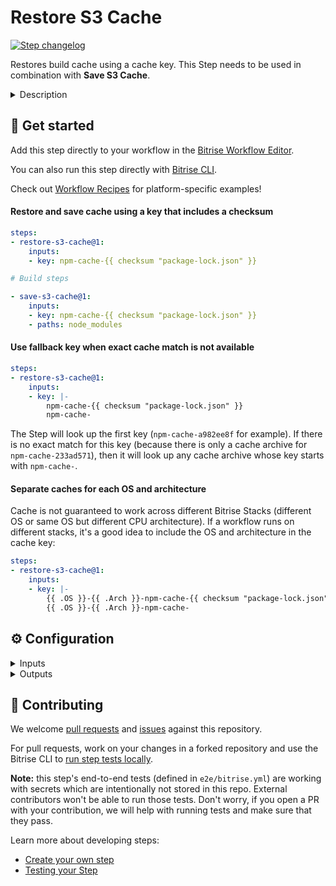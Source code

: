 # Restore S3 Cache

[![Step changelog](https://shields.io/github/v/release/bitrise-steplib/bitrise-step-restore-s3-cache?include_prereleases&label=changelog&color=blueviolet)](https://github.com/bitrise-steplib/bitrise-step-restore-s3-cache/releases)

Restores build cache using a cache key. This Step needs to be used in combination with **Save S3 Cache**.

<details>
<summary>Description</summary>

Restores build cache using a cache key. This Step needs to be used in combination with **Save S3 Cache**.

#### About key-based caching

Key-based caching is a concept where cache archives are saved and restored using a unique cache key. One Bitrise project can have multiple cache archives stored simultaneously, and the **Restore S3 Cache Step** downloads a cache archive associated with the key provided as a Step input.

Caches can become outdated across builds when something changes in the project (for example, a dependency gets upgraded to a new version). In this case, a new (unique) cache key is needed to save the new cache contents. This is possible if the cache key is dynamic and changes based on the project state (for example, a checksum of the dependency lockfile is part of the cache key). If you use the same dynamic cache key when restoring the cache, the Step will download the most relevant cache archive available.

Key-based caching is platform-agnostic and can be used to cache anything by carefully selecting the cache key and the files/folders to include in the cache.

#### Templates

The Step requires a string key to use when downloading a cache archive. In order to always download the most relevant cache archive for each build, the cache key input can contain template elements. The Step evaluates the key template at runtime and the final key value can change based on the build environment or files in the repo.

The following variables are supported in cache keys input:

- `cache-key-{{ .Branch }}`: Current git branch the build runs on
- `cache-key-{{ .CommitHash }}`: SHA-256 hash of the git commit the build runs on
- `cache-key-{{ .Workflow }}`: Current Bitrise workflow name (eg. `primary`)
- `{{ .Arch }}-cache-key`: Current CPU architecture (`amd64` or `arm64`)
- `{{ .OS }}-cache-key`: Current operating system (`linux` or `darwin`)

Functions available in a template:

`checksum`: This function takes one or more file paths and computes the SHA256 [checksum](https://en.wikipedia.org/wiki/Checksum) of the file contents. This is useful for creating unique cache keys based on files that describe content to cache.

Examples of using `checksum`:
- `cache-key-{{ checksum "package-lock.json" }}`
- `cache-key-{{ checksum "**/Package.resolved" }}`
- `cache-key-{{ checksum "**/*.gradle*" "gradle.properties" }}`

`getenv`: This function returns the value of an environment variable or an empty string if the variable is not defined.

Examples of `getenv`:
- `cache-key-{{ getenv "PR" }}`
- `cache-key-{{ getenv "BITRISEIO_PIPELINE_ID" }}`

#### Key matching and fallback keys

The most straightforward use case is that a cache archive is downloaded and restored if the provided key matches a cache archive uploaded previously using the Save Cache Step. Stored cache archives are scoped to the Bitrise project. Builds can restore caches saved by any previous Workflow run on any Bitrise Stack.

It's possible to define more than one key in the cache keys input. You can specify additional keys by listing one key per line. The list is in priority order, so the Step will first try to find a match for the first key you provided, and if there is no cache stored for the key, it will move on to find a match for the second key (and so on).

In addition to listing multiple keys, each key can be a prefix of a saved cache key and still get a matching cache archive. For example, the key `my-cache-` can match an existing archive saved with the key `my-cache-a6a102ff`.

We recommend configuring the keys in a way that the first key is an exact match to a checksum key, and to use a more generic prefix key as a fallback:

```
inputs:
  key: |
    npm-cache-{{ checksum "package-lock.json" }}
    npm-cache-
```

#### Related steps

[Save cache](https://github.com/bitrise-steplib/bitrise-step-save-cache/)

</details>

## 🧩 Get started

Add this step directly to your workflow in the [Bitrise Workflow Editor](https://devcenter.bitrise.io/steps-and-workflows/steps-and-workflows-index/).

You can also run this step directly with [Bitrise CLI](https://github.com/bitrise-io/bitrise).


Check out [Workflow Recipes](https://github.com/bitrise-io/workflow-recipes#-key-based-caching-beta) for platform-specific examples!

#### Restore and save cache using a key that includes a checksum

```yaml
steps:
- restore-s3-cache@1:
    inputs:
    - key: npm-cache-{{ checksum "package-lock.json" }}

# Build steps

- save-s3-cache@1:
    inputs:
    - key: npm-cache-{{ checksum "package-lock.json" }}
    - paths: node_modules
```

#### Use fallback key when exact cache match is not available

```yaml
steps:
- restore-s3-cache@1:
    inputs:
    - key: |-
        npm-cache-{{ checksum "package-lock.json" }}
        npm-cache-
```

The Step will look up the first key (`npm-cache-a982ee8f` for example). If there is no exact match for this key (because there is only a cache archive for `npm-cache-233ad571`), then it will look up any cache archive whose key starts with `npm-cache-`.

#### Separate caches for each OS and architecture

Cache is not guaranteed to work across different Bitrise Stacks (different OS or same OS but different CPU architecture). If a workflow runs on different stacks, it's a good idea to include the OS and architecture in the cache key:

```yaml
steps:
- restore-s3-cache@1:
    inputs:
    - key: |-
        {{ .OS }}-{{ .Arch }}-npm-cache-{{ checksum "package-lock.json" }}
        {{ .OS }}-{{ .Arch }}-npm-cache-
```


## ⚙️ Configuration

<details>
<summary>Inputs</summary>

| Key | Description | Flags | Default |
| --- | --- | --- | --- |
| `key` | Keys used for restoring a cache archive. One cache key per line in priority order.  The key supports template elements for creating dynamic cache keys. These dynamic keys change the final key value based on the build environment or files in the repo in order to create new cache archives. See the Step description for more details and examples.  The maximum length of a key is 512 characters (longer keys get truncated) and you can list at most 8 keys using this input. Commas (`,`) are not allowed in keys. | required |  |
| `verbose` | Enable logging additional information for troubleshooting. | required | `false` |
| `retries` | Number of retries to attempt when downloading a cache archive fails.  The value 0 means no retries are attempted. | required | `3` |
| `aws_bucket` | Bring your own bucket: exercise full control over the cache location.  The provided AWS bucket acts as cache backend for the Restore Cache step.  The step expects either: - CACHE_AWS_ACCESS_KEY_ID, CACHE_AWS_SECRET_ACCESS_KEY secrets to be setup for the workflow - The build is running on an EC2 instance. In this case, the steps expects the instance to have access to the bucket. | required |  |
| `aws_region` | AWS Region specifies the region where the bucket belongs. | required | `us-east-1` |
| `aws_access_key_id` | The access key id that matches the secret access key.  The credentials need to be from a user that has at least the following permissions in the bucket specified bellow `s3:ListObjects`, `s3:PutObject`, `s3:GetObjectAttributes` and `s3:GetObject`.  If the build instance has S3 access via IAM Instance role, this variable can be left empty.  | sensitive | `$CACHE_AWS_ACCESS_KEY_ID` |
| `aws_secret_access_key` | The secret access key that matches the secret key ID.  The credentials need to be from a user that has at least the following permissions in the bucket specified bellow `s3:ListObjects`, `s3:PutObject`, `s3:GetObjectAttributes` and `s3:GetObject`.  If the build instance has S3 access via IAM Instance role, this variable can be left empty.  | sensitive | `$CACHE_AWS_SECRET_ACCESS_KEY` |
</details>

<details>
<summary>Outputs</summary>

| Environment Variable | Description |
| --- | --- |
| `BITRISE_CACHE_HIT` | Indicates if a cache entry was restored. Possible values:  - `exact`: Exact cache hit for the first requested cache key - `partial`: Cache hit for a key other than the first - `false` No cache hit, nothing was restored |
</details>

## 🙋 Contributing

We welcome [pull requests](https://github.com/bitrise-steplib/bitrise-step-restore-s3-cache/pulls) and [issues](https://github.com/bitrise-steplib/bitrise-step-restore-s3-cache/issues) against this repository.

For pull requests, work on your changes in a forked repository and use the Bitrise CLI to [run step tests locally](https://devcenter.bitrise.io/bitrise-cli/run-your-first-build/).

**Note:** this step's end-to-end tests (defined in `e2e/bitrise.yml`) are working with secrets which are intentionally not stored in this repo. External contributors won't be able to run those tests. Don't worry, if you open a PR with your contribution, we will help with running tests and make sure that they pass.


Learn more about developing steps:

- [Create your own step](https://devcenter.bitrise.io/contributors/create-your-own-step/)
- [Testing your Step](https://devcenter.bitrise.io/contributors/testing-and-versioning-your-steps/)
